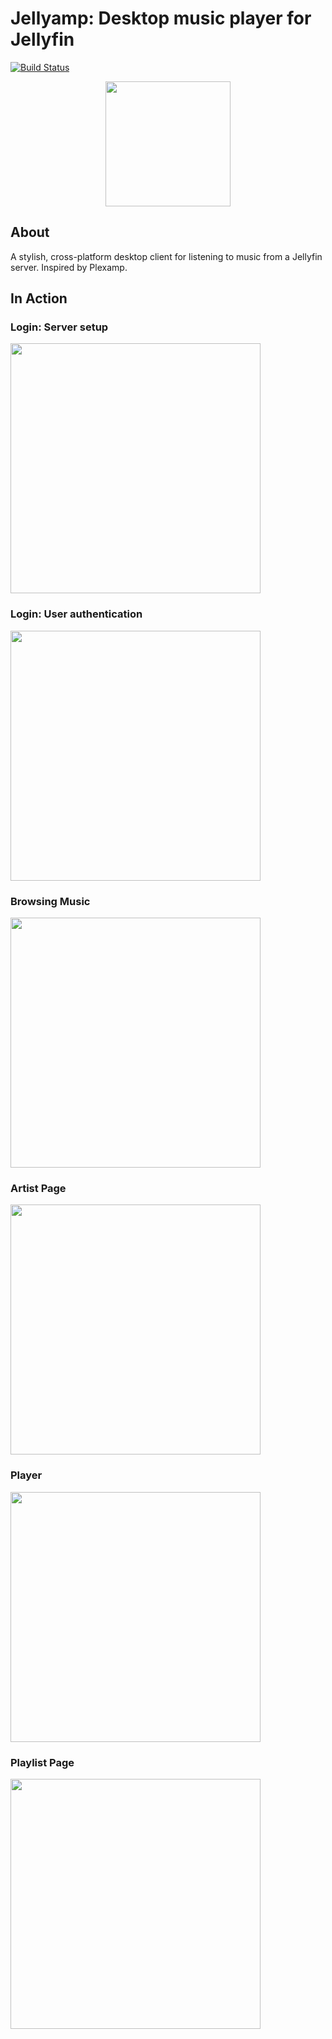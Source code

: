 # Jellyamp: Desktop music player for Jellyfin

[![Build Status](https://travis-ci.org/m0ngr31/jellyamp.svg?branch=master)](https://travis-ci.org/m0ngr31/jellyamp)

<p align="center">
  <img src="https://i.imgur.com/jhZo5UI.png" width="200"/>
</p>

## About
A stylish, cross-platform desktop client for listening to music from a Jellyfin server. Inspired by Plexamp. 

## In Action

### Login: Server setup
<p>
  <img src="https://i.imgur.com/XLKQCvD.png" width="400">
</p>

### Login: User authentication
<p>
  <img src="https://i.imgur.com/CepOWaX.png" width="400">
</p>

### Browsing Music
<p>
  <img src="https://i.imgur.com/BtWkrYG.png" width="400">
</p>

### Artist Page
<p>
  <img src="https://i.imgur.com/kx77rl0.png" width="400">
</p>

### Player
<p>
  <img src="https://i.imgur.com/HmVRw8r.png" width="400">
</p>

### Playlist Page
<p>
  <img src="https://i.imgur.com/6dTb11U.png" width="400">
</p>
